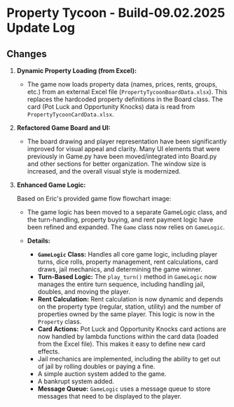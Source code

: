 # Property Tycoon - Build-09.02.2025 Update Log

## Changes

1. **Dynamic Property Loading (from Excel):**

   * The game now loads property data (names, prices, rents, groups, etc.) from an external Excel file (`PropertyTycoonBoardData.xlsx`). This replaces the hardcoded property definitions in the Board class. The card (Pot Luck and Opportunity Knocks) data is read from `PropertyTycoonCardData.xlsx`.

2. **Refactored Game Board and UI:**

   * The board drawing and player representation have been significantly improved for visual appeal and clarity. Many UI elements that were previously in Game.py have been moved/integrated into Board.py and other sections for better organization. The window size is increased, and the overall visual style is modernized.

3. **Enhanced Game Logic:**

   Based on Eric's provided game flow flowchart image:

   * The game logic has been moved to a separate GameLogic class, and the turn-handling, property buying, and rent payment logic have been refined and expanded. The `Game` class now relies on `GameLogic`.

   * **Details:**
     * **`GameLogic` Class:** Handles all core game logic, including player turns, dice rolls, property management, rent calculations, card draws, jail mechanics, and determining the game winner.
     * **Turn-Based Logic:** The `play_turn()` method in `GameLogic` now manages the entire turn sequence, including handling jail, doubles, and moving the player.
     * **Rent Calculation:** Rent calculation is now dynamic and depends on the property type (regular, station, utility) and the number of properties owned by the same player. This logic is now in the `Property` class.
     * **Card Actions:** Pot Luck and Opportunity Knocks card actions are now handled by lambda functions within the card data (loaded from the Excel file). This makes it easy to define new card effects.
     * Jail mechanics are implemented, including the ability to get out of jail by rolling doubles or paying a fine.
     * A simple auction system added to the game.
     * A bankrupt system added.
     * **Message Queue:** `GameLogic` uses a message queue to store messages that need to be displayed to the player.
